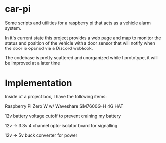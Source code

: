 # car-pi
Some scripts and utilities for a raspberry pi that acts as a vehicle alarm system.

In it's current state this project provides a web page and map to monitor the status and position of the vehicle with a door sensor that will notify when the door is opened via a Discord webhook.

The codebase is pretty scattered and unorganized while I prototype, it will be improved at a later time

# Implementation
Inside of a project box, I have the following items:

Raspberry Pi Zero W w/ Waveshare SIM7600G-H 4G HAT

12v battery voltage cutoff to prevent draining my battery

12v -> 3.3v 4 channel opto-isolator board for signalling

12v -> 5v buck converter for power
